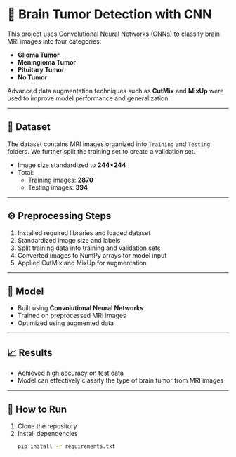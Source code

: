 # 🧠 Brain Tumor Detection with CNN

This project uses Convolutional Neural Networks (CNNs) to classify brain MRI images into four categories:  
- **Glioma Tumor**  
- **Meningioma Tumor**  
- **Pituitary Tumor**  
- **No Tumor**

Advanced data augmentation techniques such as **CutMix** and **MixUp** were used to improve model performance and generalization.

---

## 📂 Dataset

The dataset contains MRI images organized into `Training` and `Testing` folders. We further split the training set to create a validation set.

- Image size standardized to **244×244**  
- Total:  
  - Training images: **2870**  
  - Testing images: **394**

---

## ⚙️ Preprocessing Steps

1. Installed required libraries and loaded dataset  
2. Standardized image size and labels  
3. Split training data into training and validation sets  
4. Converted images to NumPy arrays for model input  
5. Applied CutMix and MixUp for augmentation  

---

## 🧠 Model

- Built using **Convolutional Neural Networks**
- Trained on preprocessed MRI images
- Optimized using augmented data

---

## 📈 Results

- Achieved high accuracy on test data  
- Model can effectively classify the type of brain tumor from MRI images

---

## 🚀 How to Run

1. Clone the repository  
2. Install dependencies  
   ```bash
   pip install -r requirements.txt
